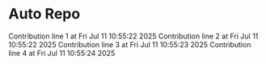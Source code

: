 # Auto Repo

Contribution line 1 at Fri Jul 11 10:55:22 2025
Contribution line 2 at Fri Jul 11 10:55:22 2025
Contribution line 3 at Fri Jul 11 10:55:23 2025
Contribution line 4 at Fri Jul 11 10:55:24 2025